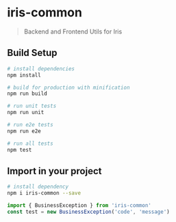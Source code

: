 # iris-common

> Backend and Frontend Utils for Iris

## Build Setup

```bash
# install dependencies
npm install

# build for production with minification
npm run build

# run unit tests
npm run unit

# run e2e tests
npm run e2e

# run all tests
npm test
```

## Import in your project

```bash
# install dependency
npm i iris-common --save
```

```js
import { BusinessException } from 'iris-common'
const test = new BusinessException('code', 'message')
```
